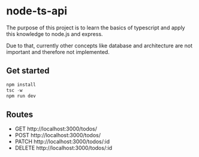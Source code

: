 # node-ts-api

The purpose of this project is to learn the basics of typescript and apply this knowledge to node.js and express.

Due to that, currently other concepts like database and architecture are not important and therefore not implemented.

## Get started
```js
npm install
tsc -w
npm run dev
```

## Routes
- GET http://localhost:3000/todos/
- POST http://localhost:3000/todos/
- PATCH http://localhost:3000/todos/:id
- DELETE http://localhost:3000/todos/:id
